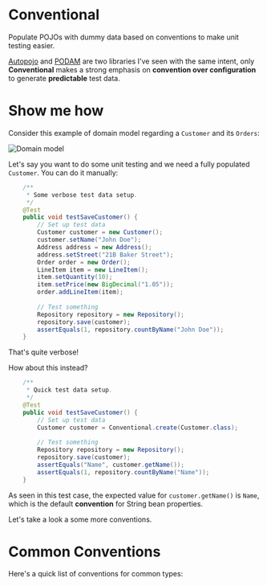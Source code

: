 # Conventional
Populate POJOs with dummy data based on conventions to make unit testing easier.

[Autopojo](https://github.com/minnal/autopojo) and [PODAM](http://devopsfolks.github.io/podam/) 
are two libraries I've seen with the same intent, only **Conventional** makes a strong emphasis
on **convention over configuration** to generate **predictable** test data.

# Show me how

Consider this example of domain model regarding a `Customer` and its `Orders`:

![Domain model](http://yuml.me/d1ee20df)

Let's say you want to do some unit testing and we need a fully populated `Customer`.
You can do it manually:

```java
	/**
	 * Some verbose test data setup.
	 */
	@Test
	public void testSaveCustomer() {
		// Set up test data
		Customer customer = new Customer();
		customer.setName("John Doe");
		Address address = new Address();
		address.setStreet("21B Baker Street");
		Order order = new Order();
		LineItem item = new LineItem();
		item.setQuantity(10);
		item.setPrice(new BigDecimal("1.05"));
		order.addLineItem(item);
		
		// Test something
		Repository repository = new Repository();
		repository.save(customer);
		assertEquals(1, repository.countByName("John Doe"));
	}
```

That's quite verbose!

How about this instead?

```java
	/**
	 * Quick test data setup.
	 */
	@Test
	public void testSaveCustomer() {
		// Set up test data
		Customer customer = Conventional.create(Customer.class);
		
		// Test something
		Repository repository = new Repository();
		repository.save(customer);
		assertEquals("Name", customer.getName());
		assertEquals(1, repository.countByName("Name"));
	}
```

As seen in this test case, the expected value for `customer.getName()` is `Name`,
which is the default **convention** for String bean properties.

Let's take a look a some more conventions.

# Common Conventions

Here's a quick list of conventions for common types:

